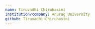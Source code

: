 ```yaml
---
name: Tiruvadhi Chiruhasini
institution/company: Anurag University
github: Tiruvadhi-Chiruhasini
---
```


